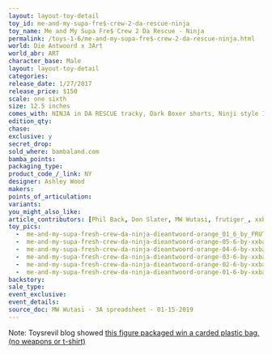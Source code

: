 ```yaml
---
layout: layout-toy-detail 
toy_id: me-and-my-supa-fre$-crew-2-da-rescue-ninja
toy_name: Me and My Supa Fre$ Crew 2 Da Rescue - Ninja
permalink: /toys-1-6/me-and-my-supa-fre$-crew-2-da-rescue-ninja.html
world: Die Antwoord x 3Art
world_abr: ART
character_base: Male
layout: layout-toy-detail
categories: 
release_date: 1/27/2017
release_price: $150 
scale: one sixth
size: 12.5 inches
comes_with: NINJA in DA RESCUE tracky, Dark Boxer shorts, Ninji style Interchangeable hands (x3 sets), Ninji style sneakers (x1 pair)
edition_qty: 
chase: 
exclusive: y
secret_drop: 
sold_where: bambaland.com
bamba_points: 
packaging_type: 
product_code_/_link: NY
designer: Ashley Wood
makers: 
points_of_articulation: 
variants: 
you_might_also_like: 
article_contributors: [Phil Back, Don Slater, MW Wutasi, frutiger_, xxbarachielxx]
toy_pics: 
  -  me-and-my-supa-fresh-crew-da-ninja-dieantwoord-orange_01_6_by_FRUTIGER_.jpg
  -  me-and-my-supa-fresh-crew-da-ninja-dieantwoord-orange-05-6-by-xxbarachielxx.jpg
  -  me-and-my-supa-fresh-crew-da-ninja-dieantwoord-orange-04-6-by-xxbarachielxx.jpg
  -  me-and-my-supa-fresh-crew-da-ninja-dieantwoord-orange-03-6-by-xxbarachielxx.jpg
  -  me-and-my-supa-fresh-crew-da-ninja-dieantwoord-orange-02-6-by-xxbarachielxx.jpg
  -  me-and-my-supa-fresh-crew-da-ninja-dieantwoord-orange-01-6-by-xxbarachielxx.jpg
backstory: 
sale_type: 
event_exclusive: 
event_details: 
source_doc: MW Wutasi - 3A spreadsheet - 01-15-2019
---
```

Note: Toysrevil blog showed <a href="https://toysrevil.blogspot.com/2017/01/me-and-my-super-fre-crew-2-da-rescue-by.html" target="_blank">this figure packaged win a carded plastic bag, (no weapons or t-shirt)</a>